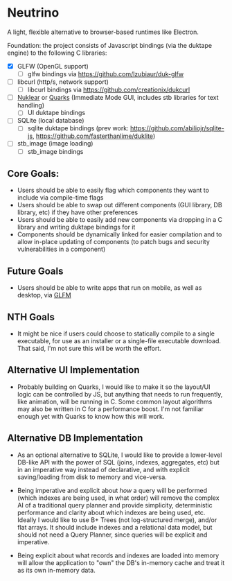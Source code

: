 # Neutrino

A light, flexible alternative to browser-based runtimes like Electron.

Foundation: the project consists of Javascript bindings (via the duktape engine) to the following C libraries:

* [x] GLFW (OpenGL support)
  * [ ] glfw bindings via https://github.com/lzubiaur/duk-glfw
* [ ] libcurl (http/s, network support)
  * [ ] libcurl bindings via https://github.com/creationix/dukcurl
* [ ] [Nuklear]() or [Quarks](https://gist.github.com/vurtun/c5b0374c27d2f5e9905bfbe7431d9dc0) (Immediate Mode GUI, includes stb libraries for text handling)
  * [ ] UI duktape bindings
* [ ] SQLite (local database)
  * [ ] sqlite duktape bindings (prev work: https://github.com/abiliojr/sqlite-js, https://github.com/fasterthanlime/duklite)
* [ ] stb_image (image loading)
  * [ ] stb_image bindings

## Core Goals:

* Users should be able to easily flag which components they want to include via compile-time flags
* Users should be able to swap out different components (GUI library, DB library, etc) if they have other preferences
* Users should be able to easily add new components via dropping in a C library and writing duktape bindings for it
* Components should be dynamically linked for easier compilation and to allow in-place updating of components (to patch bugs and security vulnerabilities in a component)

## Future Goals

* Users should be able to write apps that run on mobile, as well as desktop, via [GLFM](https://github.com/brackeen/glfm)

## NTH Goals

* It might be nice if users could choose to statically compile to a single executable, for use as an installer or a single-file executable download. That said, I'm not sure this will be worth the effort.

## Alternative UI Implementation

* Probably building on Quarks, I would like to make it so the layout/UI logic can be controlled by JS, but anything that needs to run frequently, like animation, will be running in C. Some common layout algorithms may also be written in C for a performance boost. I'm not familiar enough yet with Quarks to know how this will work.

## Alternative DB Implementation

* As an optional alternative to SQLite, I would like to provide a lower-level DB-like API with the power of SQL (joins, indexes, aggregates, etc) but in an imperative way instead of declarative, and with explicit saving/loading from disk to memory and vice-versa.

* Being imperative and explicit about *how* a query will be performed (which indexes are being used, in what order) will remove the complex AI of a traditional query planner and provide simplicity, deterministic performance and clarity about which indexes are being used, etc. Ideally I would like to use B+ Trees (not log-structured merge), and/or flat arrays. It should include indexes and a relational data model, but should not need a Query Planner, since queries will be explicit and imperative.

* Being explicit about what records and indexes are loaded into memory will allow the application to "own" the DB's in-memory cache and treat it as its own in-memory data.
